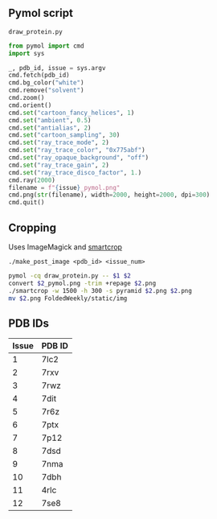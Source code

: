 
## Pymol script
`draw_protein.py`

``` python
from pymol import cmd
import sys

_, pdb_id, issue = sys.argv
cmd.fetch(pdb_id)
cmd.bg_color("white")
cmd.remove("solvent")
cmd.zoom()
cmd.orient()
cmd.set("cartoon_fancy_helices", 1)
cmd.set("ambient", 0.5)
cmd.set("antialias", 2)
cmd.set("cartoon_sampling", 30)
cmd.set("ray_trace_mode", 2)
cmd.set("ray_trace_color", "0x775abf")
cmd.set("ray_opaque_background", "off")
cmd.set("ray_trace_gain", 2)
cmd.set("ray_trace_disco_factor", 1.)
cmd.ray(2000)
filename = f"{issue}_pymol.png"
cmd.png(str(filename), width=2000, height=2000, dpi=300)
cmd.quit()
```


## Cropping
Uses ImageMagick and [smartcrop](http://www.fmwconcepts.com/imagemagick/smartcrop/index.php)

`./make_post_image <pdb_id> <issue_num>`

```bash
pymol -cq draw_protein.py -- $1 $2
convert $2_pymol.png -trim +repage $2.png
./smartcrop -w 1500 -h 300 -s pyramid $2.png $2.png
mv $2.png FoldedWeekly/static/img
```

## PDB IDs
| Issue | PDB ID |
|---|---|	
| 1 | 7lc2 | 
| 2 | 7rxv |
| 3 | 7rwz |
| 4 | 7dit |
| 5 | 7r6z |
| 6 | 7ptx |
| 7 | 7p12 |
| 8 | 7dsd |
| 9 | 7nma |
| 10 | 7dbh |
| 11 | 4rlc |
| 12 | 7se8 |